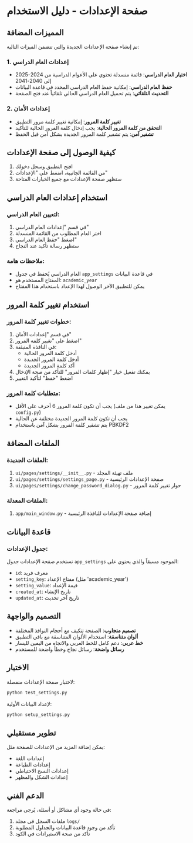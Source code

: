# صفحة الإعدادات - دليل الاستخدام

## المميزات المضافة

تم إنشاء صفحة الإعدادات الجديدة والتي تتضمن الميزات التالية:

### 1. إعدادات العام الدراسي

- **اختيار العام الدراسي**: قائمة منسدلة تحتوي على الأعوام الدراسية من 2024-2025 إلى 2040-2041
- **حفظ العام الدراسي**: إمكانية حفظ العام الدراسي المحدد في قاعدة البيانات
- **التحديث التلقائي**: يتم تحميل العام الدراسي الحالي تلقائياً عند فتح الصفحة

### 2. إعدادات الأمان

- **تغيير كلمة المرور**: إمكانية تغيير كلمة مرور التطبيق
- **التحقق من كلمة المرور الحالية**: يجب إدخال كلمة المرور الحالية للتأكيد
- **تشفير آمن**: يتم تشفير كلمة المرور الجديدة بشكل آمن قبل الحفظ

## كيفية الوصول إلى صفحة الإعدادات

1. افتح التطبيق وسجل دخولك
2. من القائمة الجانبية، اضغط على "الإعدادات"
3. ستظهر صفحة الإعدادات مع جميع الخيارات المتاحة

## استخدام إعدادات العام الدراسي

### لتعيين العام الدراسي:
1. في قسم "إعدادات العام الدراسي"
2. اختر العام المطلوب من القائمة المنسدلة
3. اضغط "حفظ العام الدراسي"
4. ستظهر رسالة تأكيد عند النجاح

### ملاحظات هامة:
- العام الدراسي يُحفظ في جدول `app_settings` في قاعدة البيانات
- المفتاح المستخدم هو: `academic_year`
- يمكن للتطبيق الآخر الوصول لهذا الإعداد باستخدام هذا المفتاح

## استخدام تغيير كلمة المرور

### خطوات تغيير كلمة المرور:
1. في قسم "إعدادات الأمان"
2. اضغط على "تغيير كلمة المرور"
3. في النافذة المنبثقة:
   - أدخل كلمة المرور الحالية
   - أدخل كلمة المرور الجديدة
   - أكد كلمة المرور الجديدة
4. يمكنك تفعيل خيار "إظهار كلمات المرور" للتأكد من صحة الإدخال
5. اضغط "حفظ" لتأكيد التغيير

### متطلبات كلمة المرور:
- يجب أن تكون كلمة المرور 6 أحرف على الأقل (يمكن تغيير هذا من ملف `config.py`)
- يجب أن تكون كلمة المرور الجديدة مختلفة عن الحالية
- يتم تشفير كلمة المرور بشكل آمن باستخدام PBKDF2

## الملفات المضافة

### الملفات الجديدة:
1. `ui/pages/settings/__init__.py` - ملف تهيئة المجلد
2. `ui/pages/settings/settings_page.py` - صفحة الإعدادات الرئيسية
3. `ui/pages/settings/change_password_dialog.py` - حوار تغيير كلمة المرور

### الملفات المعدلة:
1. `app/main_window.py` - إضافة صفحة الإعدادات للنافذة الرئيسية

## قاعدة البيانات

### جدول الإعدادات:
تستخدم صفحة الإعدادات جدول `app_settings` الموجود مسبقاً والذي يحتوي على:
- `id`: معرف فريد
- `setting_key`: مفتاح الإعداد (مثل 'academic_year')
- `setting_value`: قيمة الإعداد
- `created_at`: تاريخ الإنشاء
- `updated_at`: تاريخ آخر تحديث

## التصميم والواجهة

- **تصميم متجاوب**: الصفحة تتكيف مع أحجام النوافذ المختلفة
- **ألوان متناسقة**: استخدام الألوان المتناسقة مع باقي التطبيق
- **خط عربي**: دعم كامل للخط العربي والاتجاه من اليمين لليسار
- **رسائل واضحة**: رسائل نجاح وخطأ واضحة للمستخدم

## الاختبار

لاختبار صفحة الإعدادات منفصلة:
```bash
python test_settings.py
```

لإعداد البيانات الأولية:
```bash
python setup_settings.py
```

## تطوير مستقبلي

يمكن إضافة المزيد من الإعدادات للصفحة مثل:
- إعدادات اللغة
- إعدادات الطباعة
- إعدادات النسخ الاحتياطي
- إعدادات الشكل والمظهر

## الدعم الفني

في حالة وجود أي مشاكل أو أسئلة، يُرجى مراجعة:
1. ملفات السجل في مجلد `logs/`
2. تأكد من وجود قاعدة البيانات والجداول المطلوبة
3. تأكد من صحة الاستيرادات في الكود
